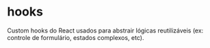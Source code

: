 # hooks

Custom hooks do React usados para abstrair lógicas reutilizáveis (ex: controle de formulário, estados complexos, etc).
